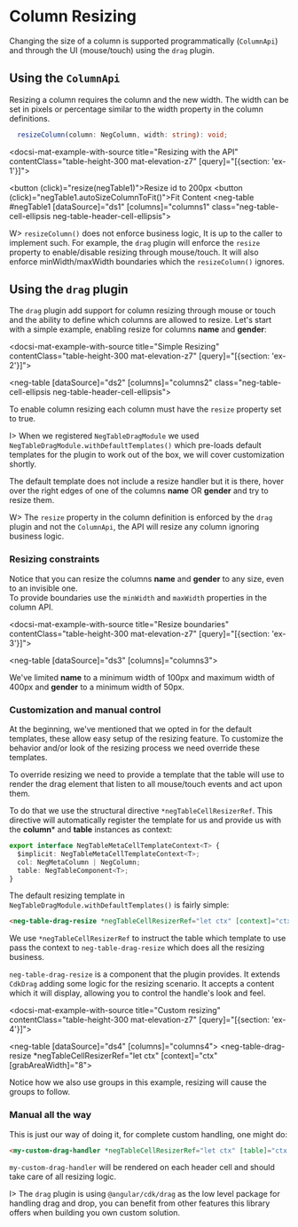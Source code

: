 # Column Resizing

Changing the size of a column is supported programmatically (`ColumnApi`) and through the UI (mouse/touch) using the `drag` plugin.

## Using the `ColumnApi`

Resizing a column requires the column and the new width. The width can be set in pixels or percentage similar to the width property
in the column definitions.

```typescript
  resizeColumn(column: NegColumn, width: string): void;
```

<docsi-mat-example-with-source title="Resizing with the API" contentClass="table-height-300 mat-elevation-z7" [query]="[{section: 'ex-1'}]">
  <!--@neg-example:ex-1-->
  <button (click)="resize(negTable1)">Resize id to 200px</button>
  <button (click)="negTable1.autoSizeColumnToFit()">Fit Content</button>
  <neg-table #negTable1 [dataSource]="ds1" [columns]="columns1" class="neg-table-cell-ellipsis neg-table-header-cell-ellipsis"></neg-table>
  <!--@neg-example:ex-1-->
</docsi-mat-example-with-source>

W> `resizeColumn()` does not enforce business logic, It is up to the caller to implement such.
For example, the `drag` plugin will enforce the `resize` property to enable/disable resizing through mouse/touch. It will also
enforce minWidth/maxWidth boundaries which the `resizeColumn()` ignores. 

## Using the `drag` plugin

The `drag` plugin add support for column resizing through mouse or touch and the ability to define which columns are allowed to resize.
Let's start with a simple example, enabling resize for columns **name** and **gender**:

<docsi-mat-example-with-source title="Simple Resizing" contentClass="table-height-300 mat-elevation-z7" [query]="[{section: 'ex-2'}]">
  <!--@neg-example:ex-2-->
  <neg-table [dataSource]="ds2" [columns]="columns2" class="neg-table-cell-ellipsis neg-table-header-cell-ellipsis"></neg-table>
  <!--@neg-example:ex-2-->
</docsi-mat-example-with-source>

To enable column resizing each column must have the `resize` property set to true.

I> When we registered `NegTableDragModule` we used `NegTableDragModule.withDefaultTemplates()` which pre-loads
default templates for the plugin to work out of the box, we will cover customization shortly.

The default template does not include a resize handler but it is there, hover over the right
edges of one of the columns **name** OR **gender**  and try to resize them.

W> The `resize` property in the column definition is enforced by the `drag` plugin and not the `ColumnApi`, the API will
resize any column ignoring business logic.

### Resizing constraints

Notice that you can resize the columns **name** and **gender** to any size, even to an invisible one.  
To provide boundaries use the `minWidth` and `maxWidth` properties in the column API.

<docsi-mat-example-with-source title="Resize boundaries" contentClass="table-height-300 mat-elevation-z7" [query]="[{section: 'ex-3'}]">
  <!--@neg-example:ex-3-->
  <neg-table [dataSource]="ds3" [columns]="columns3"></neg-table>
  <!--@neg-example:ex-3-->
</docsi-mat-example-with-source>

We've limited **name** to a minimum width of 100px and maximum width of 400px and **gender** to a minimum width of 50px.

### Customization and manual control

At the beginning, we've mentioned that we opted in for the default templates, these allow easy setup of the resizing feature. To customize the
behavior and/or look of the resizing process we need override these templates.

To override resizing we need to provide a template that the table will use to render the drag element that listen to all mouse/touch events
and act upon them.

To do that we use the structural directive `*negTableCellResizerRef`. This directive will automatically register the template for us
and provide us with the **column*** and **table** instances as context:

```typescript
export interface NegTableMetaCellTemplateContext<T> {
  $implicit: NegTableMetaCellTemplateContext<T>;
  col: NegMetaColumn | NegColumn;
  table: NegTableComponent<T>;
}
```

The default resizing template in `NegTableDragModule.withDefaultTemplates()` is fairly simple:

```html
<neg-table-drag-resize *negTableCellResizerRef="let ctx" [context]="ctx"></neg-table-drag-resize>
```

We use `*negTableCellResizerRef` to instruct the table which template to use pass the context to `neg-table-drag-resize` which does all the resizing business.

`neg-table-drag-resize` is a component that the plugin provides. It extends `CdkDrag` adding some logic for the resizing scenario.
It accepts a content which it will display, allowing you to control the handle's look and feel.

<docsi-mat-example-with-source title="Custom resizing" contentClass="table-height-300 mat-elevation-z7" [query]="[{section: 'ex-4'}]">
  <!--@neg-example:ex-4-->
  <neg-table [dataSource]="ds4" [columns]="columns4">
    <neg-table-drag-resize *negTableCellResizerRef="let ctx" [context]="ctx" [grabAreaWidth]="8">
      <span class="neg-table-column-resizer-handle"></span>
    </neg-table-drag-resize>
  </neg-table>
  <!--@neg-example:ex-4-->
</docsi-mat-example-with-source>

Notice how we also use groups in this example, resizing will cause the groups to follow.

### Manual all the way

This is just our way of doing it, for complete custom handling, one might do:

```html
<my-custom-drag-handler *negTableCellResizerRef="let ctx" [table]="ctx.table" [column]="ctx.col"></my-custom-drag-handler>
```

`my-custom-drag-handler` will be rendered on each header cell and should take care of all resizing logic.

I> The `drag` plugin is using `@angular/cdk/drag` as the low level package for handling drag and drop, you can benefit from other
features this library offers when building you own custom solution.
